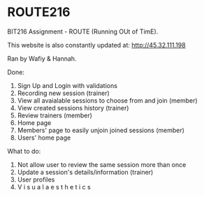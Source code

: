 # ROUTE216
BIT216 Assignment - ROUTE (Running OUt of TimE).

This website is also constantly updated at:
http://45.32.111.198

Ran by Wafiy & Hannah. 

Done:
1. Sign Up and Login with validations 
2. Recording new session (trainer)
3. View all avaialable sessions to choose from and join (member)
4. View created sessions history (trainer)
5. Review trainers (member)
6. Home page
7. Members' page to easily unjoin joined sessions (member)
8. Users' home page 

What to do:
1. Not allow user to review the same session more than once
2. Update a session's details/information (trainer)
3. User profiles
4. V i s u a l  a e s t h e t i c s
